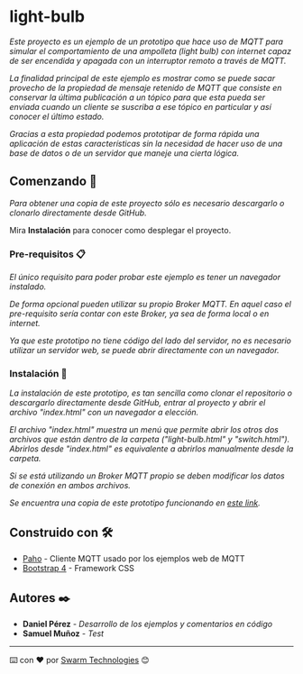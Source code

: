 # light-bulb
_Este proyecto es un ejemplo de un prototipo que hace uso de MQTT para simular el comportamiento de una ampolleta (light bulb) con internet capaz de ser encendida y apagada con un interruptor remoto a través de MQTT._

_La finalidad principal de este ejemplo es mostrar como se puede sacar provecho de la propiedad de mensaje retenido de MQTT que consiste en conservar la última publicación a un tópico para que esta pueda ser enviada cuando un cliente se suscriba a ese tópico en particular y así conocer el último estado._

_Gracias a esta propiedad podemos prototipar de forma rápida una aplicación de estas características sin la necesidad de hacer uso de una base de datos o de un servidor que maneje una  cierta lógica._

## Comenzando 🚀

_Para obtener una copia de este proyecto sólo es necesario descargarlo o clonarlo directamente desde GitHub._

Mira **Instalación** para conocer como desplegar el proyecto.


### Pre-requisitos 📋

_El único requisito para poder probar este ejemplo es tener un navegador instalado._

_De forma opcional pueden utilizar su propio Broker MQTT. En aquel caso el pre-requisito sería contar con este Broker, ya sea de forma local o en internet._

_Ya que este prototipo no tiene código del lado del servidor, no es necesario utilizar un servidor web, se puede abrir directamente con un navegador._

### Instalación 🔧

_La instalación de este prototipo, es tan sencilla como clonar el repositorio o descargarlo directamente desde GitHub, entrar al proyecto y abrir el archivo "index.html" con un navegador a elección._

_El archivo "index.html" muestra un menú que permite abrir los otros dos archivos que están dentro de la carpeta ("light-bulb.html" y "switch.html"). Abrirlos desde "index.html" es equivalente a abrirlos manualmente desde la carpeta._

_Si se está utilizando un Broker MQTT propio se deben modificar los datos de conexión en ambos archivos._

_Se encuentra una copia de este prototipo funcionando en [este link](http://educate.swarm.cl/light-bulb/)._
## Construido con 🛠️

* [Paho](https://www.eclipse.org/paho/clients/js/) - Cliente MQTT usado por los ejemplos web de MQTT
* [Bootstrap 4](https://getbootstrap.com/) - Framework CSS

## Autores ✒️

* **Daniel Pérez** - *Desarrollo de los ejemplos y comentarios en código*
* **Samuel Muñoz** - *Test*
---
⌨️ con ❤️ por [Swarm Technologies](https://github.com/swarmtechnologies) 😊